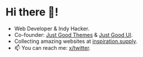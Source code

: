 # Hi there 👋!

- Web Developer & Indy Hacker.
- Co-founder: [Just Good Themes](https://justgoodthemes.com/) & [Just Good UI](https://justgoodui.com/).
- Collecting amazing websites at [inspiration.supply](https://www.inspiration.supply/).
- 📫 You can reach me: [x/twitter](https://twitter.com/astabankauske).
